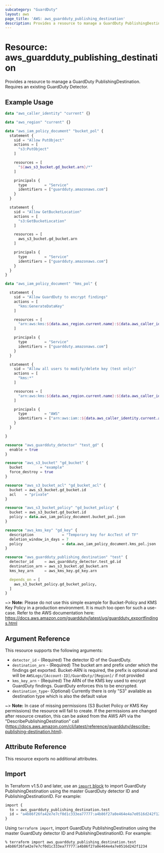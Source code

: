 ```yaml
---
subcategory: "GuardDuty"
layout: aws
page_title: 'AWS: aws_guardduty_publishing_destination'
description: Provides a resource to manage a GuardDuty PublishingDestination
---
```


# Resource: aws_guardduty_publishing_destination

Provides a resource to manage a GuardDuty PublishingDestination. Requires an existing GuardDuty Detector.

## Example Usage

```terraform
data "aws_caller_identity" "current" {}

data "aws_region" "current" {}

data "aws_iam_policy_document" "bucket_pol" {
  statement {
    sid = "Allow PutObject"
    actions = [
      "s3:PutObject"
    ]

    resources = [
      "${aws_s3_bucket.gd_bucket.arn}/*"
    ]

    principals {
      type        = "Service"
      identifiers = ["guardduty.amazonaws.com"]
    }
  }

  statement {
    sid = "Allow GetBucketLocation"
    actions = [
      "s3:GetBucketLocation"
    ]

    resources = [
      aws_s3_bucket.gd_bucket.arn
    ]

    principals {
      type        = "Service"
      identifiers = ["guardduty.amazonaws.com"]
    }
  }
}

data "aws_iam_policy_document" "kms_pol" {

  statement {
    sid = "Allow GuardDuty to encrypt findings"
    actions = [
      "kms:GenerateDataKey"
    ]

    resources = [
      "arn:aws:kms:${data.aws_region.current.name}:${data.aws_caller_identity.current.account_id}:key/*"
    ]

    principals {
      type        = "Service"
      identifiers = ["guardduty.amazonaws.com"]
    }
  }

  statement {
    sid = "Allow all users to modify/delete key (test only)"
    actions = [
      "kms:*"
    ]

    resources = [
      "arn:aws:kms:${data.aws_region.current.name}:${data.aws_caller_identity.current.account_id}:key/*"
    ]

    principals {
      type        = "AWS"
      identifiers = ["arn:aws:iam::${data.aws_caller_identity.current.account_id}:root"]
    }
  }

}

resource "aws_guardduty_detector" "test_gd" {
  enable = true
}

resource "aws_s3_bucket" "gd_bucket" {
  bucket        = "example"
  force_destroy = true
}

resource "aws_s3_bucket_acl" "gd_bucket_acl" {
  bucket = aws_s3_bucket.gd_bucket.id
  acl    = "private"
}

resource "aws_s3_bucket_policy" "gd_bucket_policy" {
  bucket = aws_s3_bucket.gd_bucket.id
  policy = data.aws_iam_policy_document.bucket_pol.json
}

resource "aws_kms_key" "gd_key" {
  description             = "Temporary key for AccTest of TF"
  deletion_window_in_days = 7
  policy                  = data.aws_iam_policy_document.kms_pol.json
}

resource "aws_guardduty_publishing_destination" "test" {
  detector_id     = aws_guardduty_detector.test_gd.id
  destination_arn = aws_s3_bucket.gd_bucket.arn
  kms_key_arn     = aws_kms_key.gd_key.arn

  depends_on = [
    aws_s3_bucket_policy.gd_bucket_policy,
  ]
}
```

~> **Note:** Please do not use this simple example for Bucket-Policy and KMS Key Policy in a production environment. It is much too open for such a use-case. Refer to the AWS documentation here: https://docs.aws.amazon.com/guardduty/latest/ug/guardduty_exportfindings.html

## Argument Reference

This resource supports the following arguments:

* `detector_id` - (Required) The detector ID of the GuardDuty.
* `destination_arn` - (Required) The bucket arn and prefix under which the findings get exported. Bucket-ARN is required, the prefix is optional and will be `AWSLogs/[Account-ID]/GuardDuty/[Region]/` if not provided
* `kms_key_arn` - (Required) The ARN of the KMS key used to encrypt GuardDuty findings. GuardDuty enforces this to be encrypted.
* `destination_type`- (Optional) Currently there is only "S3" available as destination type which is also the default value

~> **Note:** In case of missing permissions (S3 Bucket Policy _or_ KMS Key permissions) the resource will fail to create. If the permissions are changed after resource creation, this can be asked from the AWS API via the "DescribePublishingDestination" call (https://docs.aws.amazon.com/cli/latest/reference/guardduty/describe-publishing-destination.html).

## Attribute Reference

This resource exports no additional attributes.

## Import

In Terraform v1.5.0 and later, use an [`import` block](https://developer.hashicorp.com/terraform/language/import) to import GuardDuty PublishingDestination using the master GuardDuty detector ID and PublishingDestinationID. For example:

```terraform
import {
  to = aws_guardduty_publishing_destination.test
  id = "a4b86f26fa42e7e7cf0d1c333ea77777:a4b86f27a0e464e4a7e0516d242f1234"
}
```

Using `terraform import`, import GuardDuty PublishingDestination using the master GuardDuty detector ID and PublishingDestinationID. For example:

```console
% terraform import aws_guardduty_publishing_destination.test a4b86f26fa42e7e7cf0d1c333ea77777:a4b86f27a0e464e4a7e0516d242f1234
```
